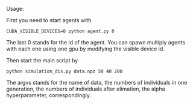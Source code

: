 Usage:

First you need to start agents with

```CUDA_VISIBLE_DEVICES=0 python agent.py 0```

The last 0 stands for the id of the agent. 
You can spawn multiply agents with each one using one gpu by modifying the visible device id.

Then start the main script by

```python simulation_dis.py data.npz 50 40 200```

The argvs stands for the name of data, the numbers of individuals in one generation, the numbers of individuals after elimation, the alpha hyperparameter, correspondingly. 
